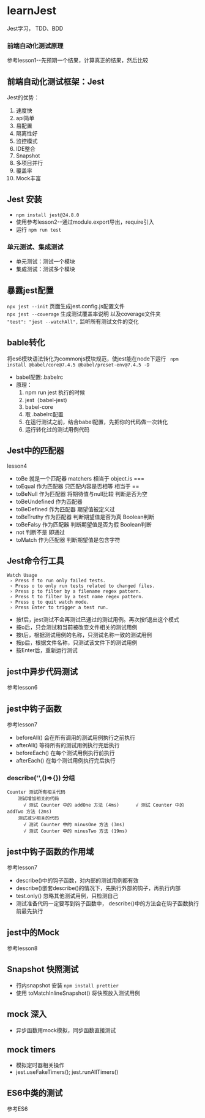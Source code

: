 # learnJest
 Jest学习， TDD、BDD


### 前端自动化测试原理
参考lesson1--先预期一个结果，计算真正的结果，然后比较


## 前端自动化测试框架：Jest
Jest的优势：
1. 速度快
2. api简单  
3. 易配置  
4. 隔离性好  
5. 监控模式  
6. IDE整合  
7. Snapshot  
8. 多项目并行  
9. 覆盖率  
10. Mock丰富

## Jest 安装  
+ `npm install jest@24.8.0`  
+ 使用参考lesson2--通过module.export导出，require引入
+ 运行 `npm run test`

### 单元测试、集成测试
+ 单元测试：测试一个模块  
+ 集成测试：测试多个模块

## 暴露jest配置
`npx jest --init`  页面生成jest.config.js配置文件  
`npx jest --coverage` 生成测试覆盖率说明 以及coverage文件夹  
`"test": "jest --watchAll",` 监听所有测试文件的变化

## bable转化
将es6模块语法转化为commonjs模块规范，使jest能在node下运行 ` npm install @babel/core@7.4.5 @babel/preset-env@7.4.5 -D`  
+ babel配置:.babelrc  
+ 原理：
    1. npm run jest 执行的时候
    2. jest（babel-jest)
    3. babel-core 
    4. 取 .babelrc配置
    5. 在运行测试之前，结合babel配置，先把你的代码做一次转化
    6. 运行转化过的测试用例代码


## Jest中的匹配器
lesson4  
+ toBe 就是一个匹配器 matchers 相当于 object.is ===
+ toEqual 作为匹配器 只匹配内容是否相等  相当于 ==
+ toBeNull 作为匹配器 将期待值与null比较  判断是否为空 
+ toBeUndefined 作为匹配器
+ toBeDefined 作为匹配器 期望值被定义过
+ toBeTruthy 作为匹配器 判断期望值是否为真  Boolean判断
+ toBeFalsy 作为匹配器 判断期望值是否为假  Boolean判断
+ not 判断不是 即通过
+ toMatch 作为匹配器 判断期望值是包含字符


## Jest命令行工具  

```
Watch Usage
 › Press f to run only failed tests.
 › Press o to only run tests related to changed files.
 › Press p to filter by a filename regex pattern.
 › Press t to filter by a test name regex pattern.
 › Press q to quit watch mode.
 › Press Enter to trigger a test run.

```
+ 按f后，jest测试不会再测试已通过的测试用例。再次按f退出这个模式  
+ 按o后，只会测试和当前被改变文件相关的测试用例
+ 按t后，根据测试用例的名称，只测试名称一致的测试用例
+ 按p后，根据文件名称，只测试该文件下的测试用例
+ 按Enter后，重新运行测试


## jest中异步代码测试
参考lesson6


## jest中钩子函数
参考lesson7
+ beforeAll() 会在所有调用的测试用例执行之前执行
+ afterAll() 等待所有的测试用例执行完后执行
+ beforeEach() 在每个测试用例执行前执行
+ afterEach() 在每个测试用例执行完后执行

### describe('',()=>{})  分组
```
Counter 测试所有相关代码
    测试增加相关的代码
      √ 测试 Counter 中的 addOne 方法 (4ms)      √ 测试 Counter 中的 addTwo 方法 (2ms)
    测试减少相关的代码
      √ 测试 Counter 中的 minusOne 方法 (3ms)
      √ 测试 Counter 中的 minusTwo 方法 (19ms)
```


## jest中钩子函数的作用域
参考lesson7
+ describe()中的钩子函数，对内部的测试用例都有效
+ describe()嵌套describe()的情况下，先执行外部的钩子，再执行内部
+ test.only() 忽略其他测试用例，只检测自己
+ 测试准备代码一定要写到钩子函数中， describe()中的方法会在钩子函数执行前最先执行


## jest中的Mock
参考lesson8


## Snapshot 快照测试
+ 行内snapshot 安装 `npm install prettier`
+ 使用 toMatchInlineSnapshot()  将快照放入测试用例


## mock 深入
+ 异步函数用mock模拟，同步函数直接测试


## mock timers
+ 模拟定时器相关操作
+ jest.useFakeTimers(); jest.runAllTimers()


## ES6中类的测试
参考ES6


